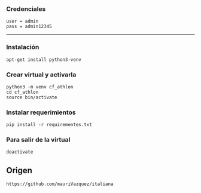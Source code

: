 ### Credenciales
	user = admin  
	pass = admin12345  

---
### Instalación
    apt-get install python3-venv

### Crear virtual y activarla
    python3 -m venv cf_athlon
    cd cf_athlon
    source bin/activate

### Instalar requerimientos
	pip install -r requirementes.txt 

### Para salir de la virtual
    deactivate

## Origen
	https://github.com/mauriVazquez/italiana